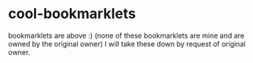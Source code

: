 # cool-bookmarklets
bookmarklets are above :) (none of these bookmarklets are mine and are owned by the original owner)
I will take these down by request of original owner.
